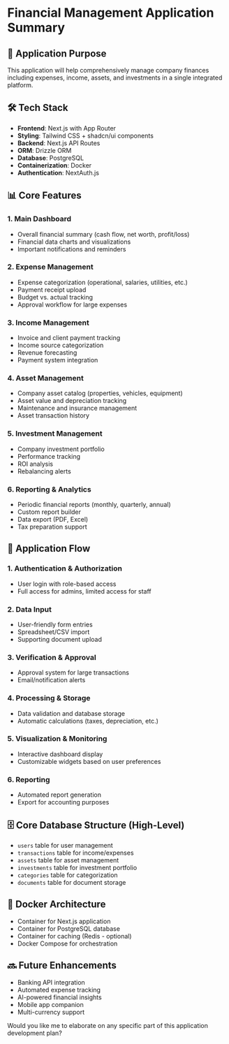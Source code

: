 # Financial Management Application Summary

## 🎯 Application Purpose
This application will help comprehensively manage company finances including expenses, income, assets, and investments in a single integrated platform.

## 🛠️ Tech Stack
- **Frontend**: Next.js with App Router
- **Styling**: Tailwind CSS + shadcn/ui components
- **Backend**: Next.js API Routes
- **ORM**: Drizzle ORM
- **Database**: PostgreSQL
- **Containerization**: Docker
- **Authentication**: NextAuth.js

## 📊 Core Features

### 1. Main Dashboard
- Overall financial summary (cash flow, net worth, profit/loss)
- Financial data charts and visualizations
- Important notifications and reminders

### 2. Expense Management
- Expense categorization (operational, salaries, utilities, etc.)
- Payment receipt upload
- Budget vs. actual tracking
- Approval workflow for large expenses

### 3. Income Management
- Invoice and client payment tracking
- Income source categorization
- Revenue forecasting
- Payment system integration

### 4. Asset Management
- Company asset catalog (properties, vehicles, equipment)
- Asset value and depreciation tracking
- Maintenance and insurance management
- Asset transaction history

### 5. Investment Management
- Company investment portfolio
- Performance tracking
- ROI analysis
- Rebalancing alerts

### 6. Reporting & Analytics
- Periodic financial reports (monthly, quarterly, annual)
- Custom report builder
- Data export (PDF, Excel)
- Tax preparation support

## 🔄 Application Flow

### 1. Authentication & Authorization
- User login with role-based access
- Full access for admins, limited access for staff

### 2. Data Input
- User-friendly form entries
- Spreadsheet/CSV import
- Supporting document upload

### 3. Verification & Approval
- Approval system for large transactions
- Email/notification alerts

### 4. Processing & Storage
- Data validation and database storage
- Automatic calculations (taxes, depreciation, etc.)

### 5. Visualization & Monitoring
- Interactive dashboard display
- Customizable widgets based on user preferences

### 6. Reporting
- Automated report generation
- Export for accounting purposes

## 🗄️ Core Database Structure (High-Level)
- `users` table for user management
- `transactions` table for income/expenses
- `assets` table for asset management
- `investments` table for investment portfolio
- `categories` table for categorization
- `documents` table for document storage

## 🐳 Docker Architecture
- Container for Next.js application
- Container for PostgreSQL database
- Container for caching (Redis - optional)
- Docker Compose for orchestration

## 🔜 Future Enhancements
- Banking API integration
- Automated expense tracking
- AI-powered financial insights
- Mobile app companion
- Multi-currency support

Would you like me to elaborate on any specific part of this application development plan?